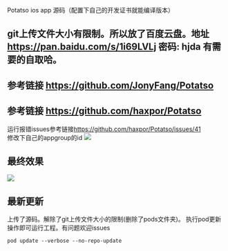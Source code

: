Potatso ios app 源码（配置下自己的开发证书就能编译版本）
## git上传文件大小有限制。所以放了百度云盘。地址<https://pan.baidu.com/s/1i69LVLj> 密码: hjda 有需要的自取哈。
## 参考链接 <https://github.com/JonyFang/Potatso>
## 参考链接 <https://github.com/haxpor/Potatso>
运行报错issues参考链接<https://github.com/haxpor/Potatso/issues/41>
<br>
修改下自己的appgroup的id
![](http://p2bzzkn05.bkt.clouddn.com/18-2-23/7255964.jpg)
## 最终效果
![](http://p2bzzkn05.bkt.clouddn.com/18-2-8/70190654.jpg)

## 最新更新
上传了源码。解除了git上传文件大小的限制(删除了pods文件夹)。
执行pod更新操作即可运行工程。有问题欢迎issues
```
pod update --verbose --no-repo-update

```
